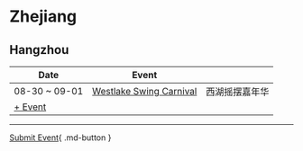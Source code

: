 # Zhejiang

## Hangzhou
| Date | Event | |
| --- | --- | --- |
| 08-30 ~ 09-01 | [Westlake Swing Carnival](westlake-swing-carnival.md) | 西湖摇摆嘉年华 |
| [+ Event](https://github.com/swingdance/events/issues/new?assignees=&labels=add+event&projects=&template=02-add_entity.yml&title=Add%20Event%3A%20zh_CN%20%E2%80%A2%20%3CName%3E&region=zh_CN&province=Zhejiang&city=Hangzhou&org_id=)

---

[Submit Event](https://github.com/swingdance/events/issues/new?assignees=&labels=add+event&projects=&template=02-add_entity.yml&title=Add%20Event%3A%20zh_CN%20%E2%80%A2%20%3CName%3E&region=zh_CN&province=Zhejiang&city=&org_id=){ .md-button }
